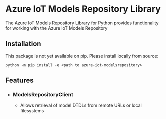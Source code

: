 # Azure IoT Models Repository Library

The Azure IoT Models Repository Library for Python provides functionality for working with the Azure IoT Models Repository

## Installation

This package is not yet available on pip. Please install locally from source:

```Shell
python -m pip install -e <path to azure-iot-modelsrepository>
```

## Features

* ### ModelsRepositoryClient
    * Allows retrieval of model DTDLs from remote URLs or local filesystems

